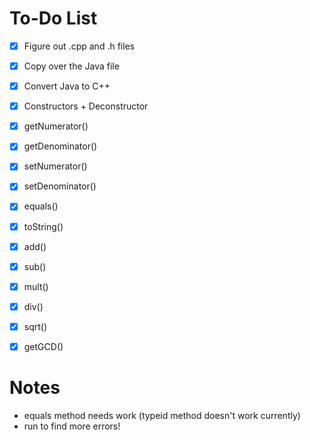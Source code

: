 # To-Do List

- [X] Figure out .cpp and .h files
- [X] Copy over the Java file
- [X] Convert Java to C++

- [X] Constructors + Deconstructor
- [X] getNumerator()
- [X] getDenominator()
- [X] setNumerator()
- [X] setDenominator()
- [X] equals()
- [X] toString()
- [X] add()
- [X] sub()
- [X] mult()
- [X] div()
- [X] sqrt()
- [X] getGCD()

# Notes

- equals method needs work (typeid method doesn't work currently)
- run to find more errors!